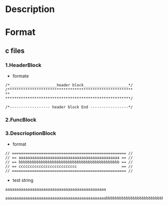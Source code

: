 # Description

# Format  

## c files  

### 1.HeaderBlock
* formate
```sh=
/*_____________________header block____________________*/
/********************************************************
**
********************************************************/

/*------------------ header block End -----------------*/
```

### 2.FuncBlock  

### 3.DescrioptionBlock  
* format
```cpp=
// =================================================== //
// == aaaaaaaaaaaaaaaaaaaaaaaaaaaaaaaaaaaaaaaaaaaaa == //
// == bbbbbbbbbbbbbbbbbbbbbbbbbbbbbbbbbbbbbbbbbbbbb == //
// == cccccccccccccccccccccccccc                    == //
// =================================================== //
```
* test string
```sh=
aaaaaaaaaaaaaaaaaaaaaaaaaaaaaaaaaaaaaaaaaaaaa

aaaaaaaaaaaaaaaaaaaaaaaaaaaaaaaaaaaaaaaaaaaaabbbbbbbbbbbbbbbbbbbbbbbbbbbbbbbbbbbbbbbbbbbbbcccccccccccccccccccccccccc
```
